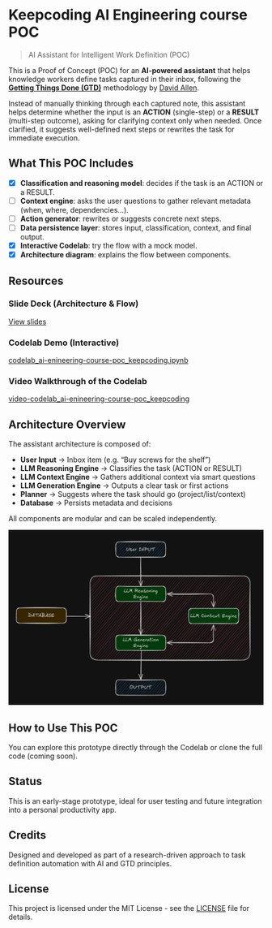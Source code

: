 # Keepcoding AI Engineering course POC

> AI Assistant for Intelligent Work Definition (POC)

This is a Proof of Concept (POC) for an **AI-powered assistant** that helps knowledge workers define tasks captured in their inbox, following the **[Getting Things Done (GTD)](https://gettingthingsdone.com/)** methodology by [David Allen](https://x.com/gtdguy?lang=en).

Instead of manually thinking through each captured note, this assistant helps determine whether the input is an **ACTION** (single-step) or a **RESULT** (multi-step outcome), asking for clarifying context only when needed. Once clarified, it suggests well-defined next steps or rewrites the task for immediate execution.

## What This POC Includes

- [x] **Classification and reasoning model**: decides if the task is an ACTION or a RESULT.
- [ ] **Context engine**: asks the user questions to gather relevant metadata (when, where, dependencies...).
- [ ] **Action generator**: rewrites or suggests concrete next steps.
- [ ] **Data persistence layer**: stores input, classification, context, and final output.
- [x] **Interactive Codelab**: try the flow with a mock model.
- [x] **Architecture diagram**: explains the flow between components.

## Resources

### Slide Deck (Architecture & Flow)  

[View slides](https://view.genially.com/688347d156c297da43cffd05)

### Codelab Demo (Interactive)  

[codelab_ai-enineering-course-poc_keepcoding.ipynb](./codelab_ai-enineering-course-poc_keepcoding.ipynb)

### Video Walkthrough of the Codelab

[video-codelab_ai-enineering-course-poc_keepcoding](https://drive.google.com/file/d/1Tz2MA1xn1IBHIG3ID4BXVn5TIGBqULxN/view)

## Architecture Overview

The assistant architecture is composed of:

- **User Input** → Inbox item (e.g. “Buy screws for the shelf”)
- **LLM Reasoning Engine** → Classifies the task (ACTION or RESULT)
- **LLM Context Engine** → Gathers additional context via smart questions
- **LLM Generation Engine** → Outputs a clear task or first actions
- **Planner** → Suggests where the task should go (project/list/context)
- **Database** → Persists metadata and decisions

All components are modular and can be scaled independently.

![graph_poc-architecture](./graph_poc-architecture.png)

## How to Use This POC

You can explore this prototype directly through the Codelab or clone the full code (coming soon).

## Status

This is an early-stage prototype, ideal for user testing and future integration into a personal productivity app.

## Credits

Designed and developed as part of a research-driven approach to task definition automation with AI and GTD principles.

## License

This project is licensed under the MIT License - see the [LICENSE](./LICENSE) file for details.
